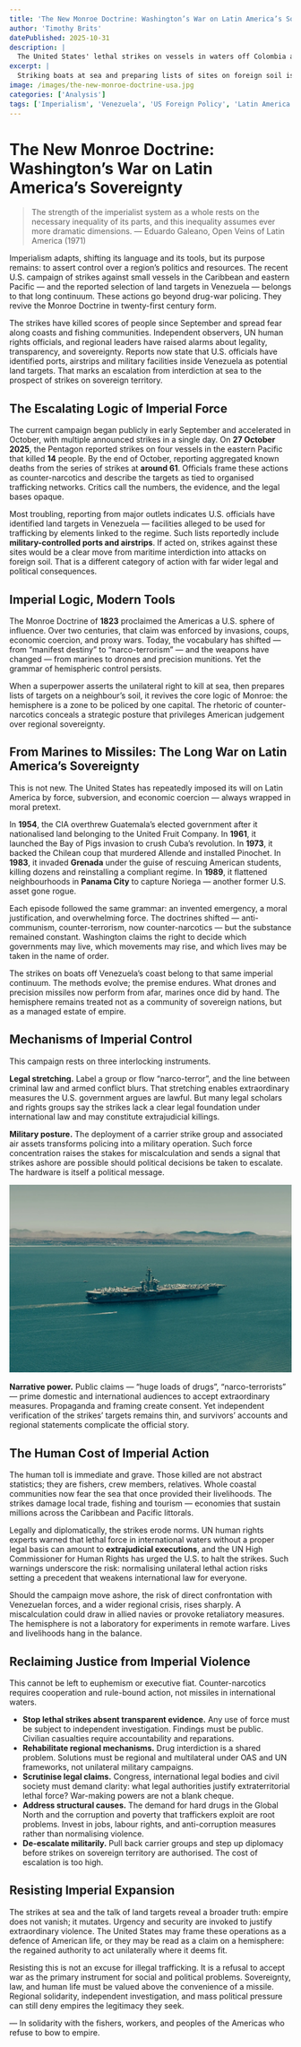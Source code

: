 ```yaml
---
title: 'The New Monroe Doctrine: Washington’s War on Latin America’s Sovereignty'
author: 'Timothy Brits'
datePublished: 2025-10-31
description: |
  The United States' lethal strikes on vessels in waters off Colombia and Venezuela — and reports that the US has identified land targets inside Venezuela — are not isolated acts of law enforcement. They are a twenty-first century reassertion of hemispheric control: empire in new clothing.
excerpt: |
  Striking boats at sea and preparing lists of sites on foreign soil is not counter-narcotics. It is a revival of Monroe Doctrine logic: the hemisphere policed by a single empire.
image: /images/the-new-monroe-doctrine-usa.jpg
categories: ['Analysis']
tags: ['Imperialism', 'Venezuela', 'US Foreign Policy', 'Latin America']
---
```


# The New Monroe Doctrine: Washington’s War on Latin America’s Sovereignty

> The strength of the imperialist system as a whole rests on the necessary inequality of its parts, and this inequality assumes ever more dramatic dimensions.
> — Eduardo Galeano, Open Veins of Latin America (1971)

Imperialism adapts, shifting its language and its tools, but its purpose remains: to assert control over a region’s politics and resources. The recent U.S. campaign of strikes against small vessels in the Caribbean and eastern Pacific — and the reported selection of land targets in Venezuela — belongs to that long continuum. These actions go beyond drug-war policing. They revive the Monroe Doctrine in twenty-first century form.

The strikes have killed scores of people since September and spread fear along coasts and fishing communities. Independent observers, UN human rights officials, and regional leaders have raised alarms about legality, transparency, and sovereignty. Reports now state that U.S. officials have identified ports, airstrips and military facilities inside Venezuela as potential land targets. That marks an escalation from interdiction at sea to the prospect of strikes on sovereign territory.

## The Escalating Logic of Imperial Force

The current campaign began publicly in early September and accelerated in October, with multiple announced strikes in a single day. On **27 October 2025**, the Pentagon reported strikes on four vessels in the eastern Pacific that killed **14** people. By the end of October, reporting aggregated known deaths from the series of strikes at **around 61**. Officials frame these actions as counter-narcotics and describe the targets as tied to organised trafficking networks. Critics call the numbers, the evidence, and the legal bases opaque.

Most troubling, reporting from major outlets indicates U.S. officials have identified land targets in Venezuela — facilities alleged to be used for trafficking by elements linked to the regime. Such lists reportedly include **military-controlled ports and airstrips**. If acted on, strikes against these sites would be a clear move from maritime interdiction into attacks on foreign soil. That is a different category of action with far wider legal and political consequences.

## Imperial Logic, Modern Tools

The Monroe Doctrine of **1823** proclaimed the Americas a U.S. sphere of influence. Over two centuries, that claim was enforced by invasions, coups, economic coercion, and proxy wars. Today, the vocabulary has shifted — from “manifest destiny” to “narco-terrorism” — and the weapons have changed — from marines to drones and precision munitions. Yet the grammar of hemispheric control persists.

When a superpower asserts the unilateral right to kill at sea, then prepares lists of targets on a neighbour’s soil, it revives the core logic of Monroe: the hemisphere is a zone to be policed by one capital. The rhetoric of counter-narcotics conceals a strategic posture that privileges American judgement over regional sovereignty.

## From Marines to Missiles: The Long War on Latin America’s Sovereignty

This is not new. The United States has repeatedly imposed its will on Latin America by force, subversion, and economic coercion — always wrapped in moral pretext.

In **1954**, the CIA overthrew Guatemala’s elected government after it nationalised land belonging to the United Fruit Company. In **1961**, it launched the Bay of Pigs invasion to crush Cuba’s revolution. In **1973**, it backed the Chilean coup that murdered Allende and installed Pinochet. In **1983**, it invaded **Grenada** under the guise of rescuing American students, killing dozens and reinstalling a compliant regime. In **1989**, it flattened neighbourhoods in **Panama City** to capture Noriega — another former U.S. asset gone rogue.

Each episode followed the same grammar: an invented emergency, a moral justification, and overwhelming force. The doctrines shifted — anti-communism, counter-terrorism, now counter-narcotics — but the substance remained constant. Washington claims the right to decide which governments may live, which movements may rise, and which lives may be taken in the name of order.

The strikes on boats off Venezuela’s coast belong to that same imperial continuum. The methods evolve; the premise endures. What drones and precision missiles now perform from afar, marines once did by hand. The hemisphere remains treated not as a community of sovereign nations, but as a managed estate of empire.

## Mechanisms of Imperial Control

This campaign rests on three interlocking instruments.

**Legal stretching.** Label a group or flow “narco-terror”, and the line between criminal law and armed conflict blurs. That stretching enables extraordinary measures the U.S. government argues are lawful. But many legal scholars and rights groups say the strikes lack a clear legal foundation under international law and may constitute extrajudicial killings.

**Military posture.** The deployment of a carrier strike group and associated air assets transforms policing into a military operation. Such force concentration raises the stakes for miscalculation and sends a signal that strikes ashore are possible should political decisions be taken to escalate. The hardware is itself a political message.

![The USS Carl Vinson (CVN-70)](../../assets/uss-carl-vinson.webp)

**Narrative power.** Public claims — “huge loads of drugs”, “narco-terrorists” — prime domestic and international audiences to accept extraordinary measures. Propaganda and framing create consent. Yet independent verification of the strikes’ targets remains thin, and survivors’ accounts and regional statements complicate the official story.

## The Human Cost of Imperial Action

The human toll is immediate and grave. Those killed are not abstract statistics; they are fishers, crew members, relatives. Whole coastal communities now fear the sea that once provided their livelihoods. The strikes damage local trade, fishing and tourism — economies that sustain millions across the Caribbean and Pacific littorals.

Legally and diplomatically, the strikes erode norms. UN human rights experts warned that lethal force in international waters without a proper legal basis can amount to **extrajudicial executions**, and the UN High Commissioner for Human Rights has urged the U.S. to halt the strikes. Such warnings underscore the risk: normalising unilateral lethal action risks setting a precedent that weakens international law for everyone.

Should the campaign move ashore, the risk of direct confrontation with Venezuelan forces, and a wider regional crisis, rises sharply. A miscalculation could draw in allied navies or provoke retaliatory measures. The hemisphere is not a laboratory for experiments in remote warfare. Lives and livelihoods hang in the balance.

## Reclaiming Justice from Imperial Violence

This cannot be left to euphemism or executive fiat. Counter-narcotics requires cooperation and rule-bound action, not missiles in international waters.

- **Stop lethal strikes absent transparent evidence.** Any use of force must be subject to independent investigation. Findings must be public. Civilian casualties require accountability and reparations.
- **Rehabilitate regional mechanisms.** Drug interdiction is a shared problem. Solutions must be regional and multilateral under OAS and UN frameworks, not unilateral military campaigns.
- **Scrutinise legal claims.** Congress, international legal bodies and civil society must demand clarity: what legal authorities justify extraterritorial lethal force? War-making powers are not a blank cheque.
- **Address structural causes.** The demand for hard drugs in the Global North and the corruption and poverty that traffickers exploit are root problems. Invest in jobs, labour rights, and anti-corruption measures rather than normalising violence.
- **De-escalate militarily.** Pull back carrier groups and step up diplomacy before strikes on sovereign territory are authorised. The cost of escalation is too high.

## Resisting Imperial Expansion

The strikes at sea and the talk of land targets reveal a broader truth: empire does not vanish; it mutates. Urgency and security are invoked to justify extraordinary violence. The United States may frame these operations as a defence of American life, or they may be read as a claim on a hemisphere: the regained authority to act unilaterally where it deems fit.

Resisting this is not an excuse for illegal trafficking. It is a refusal to accept war as the primary instrument for social and political problems. Sovereignty, law, and human life must be valued above the convenience of a missile. Regional solidarity, independent investigation, and mass political pressure can still deny empires the legitimacy they seek.

— In solidarity with the fishers, workers, and peoples of the Americas who refuse to bow to empire.
